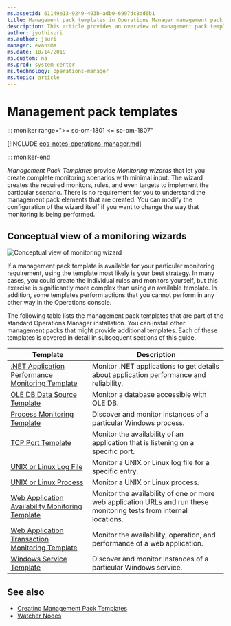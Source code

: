```yaml
---
ms.assetid: 61149e13-9249-493b-adb0-6997dc8dd6b1
title: Management pack templates in Operations Manager management pack
description: This article provides an overview of management pack templates
author: jyothisuri
ms.author: jsuri
manager: evansma
ms.date: 10/14/2019
ms.custom: na
ms.prod: system-center
ms.technology: operations-manager
ms.topic: article
---
```


# Management pack templates

::: moniker range=">= sc-om-1801 <= sc-om-1807"

[!INCLUDE [eos-notes-operations-manager.md](../includes/eos-notes-operations-manager.md)]

::: moniker-end

_Management Pack Templates_ provide _Monitoring wizards_ that let you create complete monitoring scenarios with minimal input. The wizard creates the required monitors, rules, and even targets to implement the particular scenario. There is no requirement for you to understand the management pack elements that are created. You can modify the configuration of the wizard itself if you want to change the way that monitoring is being performed.

## Conceptual view of a monitoring wizards

![Conceptual view of monitoring wizard](./media/conceptual-view-monitoring-wizard.png)

If a management pack template is available for your particular monitoring requirement, using the template most likely is your best strategy. In many cases, you could create the individual rules and monitors yourself, but this exercise is significantly more complex than using an available template. In addition, some templates perform actions that you cannot perform in any other way in the Operations console.

The following table lists the management pack templates that are part of the standard Operations Manager installation. You can install other management packs that might provide additional templates. Each of these templates is covered in detail in subsequent sections of this guide.

| Template | Description |
| --- | --- |
| [.NET Application Performance Monitoring Template](net-application-performance-monitoring-template.md) | Monitor .NET applications to get details about application performance and reliability. |
| [OLE DB Data Source Template](ole-db-datasource-template.md) | Monitor a database accessible with OLE DB. |
| [Process Monitoring Template](process-monitoring-template.md) | Discover and monitor instances of a particular Windows process. |
| [TCP Port Template](tcp-port-template.md) | Monitor the availability of an application that is listening on a specific port. |
| [UNIX or Linux Log File](unix-linux-logfile.md) | Monitor a UNIX or Linux log file for a specific entry. |
| [UNIX or Linux Process](unix-linux-process.md) | Monitor a UNIX or Linux process. |
| [Web Application Availability Monitoring Template](web-application-availability-monitoring-template.md) | Monitor the availability of one or more web application URLs and run these monitoring tests from internal locations. |
| [Web Application Transaction Monitoring Template](web-application-transaction-monitoring-template.md) | Monitor the availability, operation, and performance of a web application. |
| [Windows Service Template](windows-service-template.md) | Discover and monitor instances of a particular Windows service. |

## See also

- [Creating Management Pack Templates](create-management-pack-templates.md)
- [Watcher Nodes](/previous-versions/system-center/system-center-2012-R2/hh457584%28v%3dsc.12%29)
